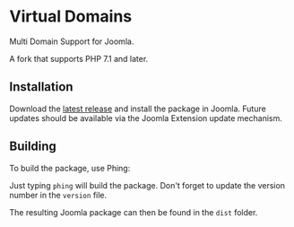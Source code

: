 # Virtual Domains
Multi Domain Support for Joomla.

A fork that supports PHP 7.1 and later.

## Installation

Download the [latest release](https://github.com/smehrbrodt/virtualdomains/releases/latest) and install the package in Joomla.
Future updates should be available via the Joomla Extension update mechanism.

## Building
To build the package, use Phing:

Just typing `phing` will build the package.
Don't forget to update the version number in the `version` file.

The resulting Joomla package can then be found in the `dist` folder.
